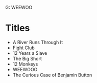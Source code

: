 G: WEEWOO
# Titles

- A River Runs Through It
- Fight Club
- 12 Years a Slave
- The Big Short
- 12 Monkeys
- WEEWOOO
- The Curious Case of Benjamin Button

